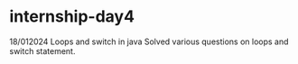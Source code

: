 # internship-day4
18/012024 
Loops and switch in java 
Solved various questions on loops and switch statement.
